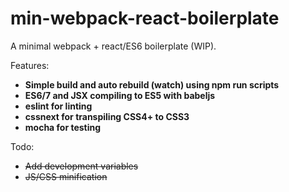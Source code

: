 # min-webpack-react-boilerplate
A minimal webpack + react/ES6 boilerplate (WIP).

Features:

- **Simple build and auto rebuild (watch) using npm run scripts**
- **ES6/7 and JSX compiling to ES5 with babeljs**
- **eslint for linting**
- **cssnext for transpiling CSS4+ to CSS3**
- **mocha for testing**


Todo:
- ~~Add development variables~~
- ~~JS/CSS minification~~
